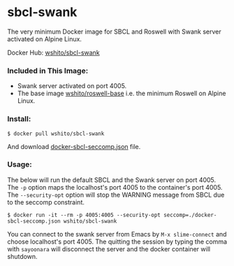 # sbcl-swank
The very minimum Docker image for SBCL and Roswell with Swank server activated on Alpine Linux.

Docker Hub: [wshito/sbcl-swank](https://hub.docker.com/r/wshito/sbcl-swank/)

### Included in This Image:

- Swank server activated on port 4005.
- The base image [wshito/roswell-base](https://hub.docker.com/r/wshito/roswell-base/) i.e. the minimum Roswell on Alpine Linux.

### Install:

`$ docker pull wshito/sbcl-swank`

And download [docker-sbcl-seccomp.json](https://raw.githubusercontent.com/daewok/slime-docker/master/resources/docker-sbcl-seccomp.json) file.

### Usage:

The below will run the default SBCL and the Swank server on port 4005.  The `-p` option maps the localhost's port 4005 to the container's port 4005.  The `--security-opt` option will stop the WARNING message from SBCL due to the seccomp constraint.

`$ docker run -it --rm -p 4005:4005 --security-opt seccomp=./docker-sbcl-seccomp.json wshito/sbcl-swank`

You can connect to the swank server from Emacs by `M-x slime-connect` and choose localhost's port 4005.  The quitting the session by typing the comma with `sayoonara` will disconnect the server and the docker container will shutdown.
